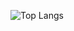 ![Top Langs](https://github-readme-stats.vercel.app/api/top-langs/?username=viquitorreis&hide=python,javascript,css,scss,html,typescript&theme=tokyonight)

